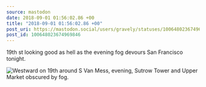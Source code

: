 ```yaml
---
source: mastodon
date: 2018-09-01 01:56:02.86 +00
title: "2018-09-01 01:56:02.86 +00"
post_uri: https://mastodon.social/users/gravely/statuses/100648023674969846
post_id: 100648023674969846
---
```

19th st looking good as hell as the evening fog devours San Francisco tonight.


![Westward on 19th around S Van Mess, evening, Sutrow Tower and Upper Market obscured by fog.](/images/5965940.jpeg)

